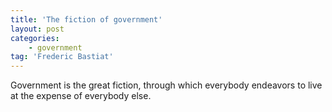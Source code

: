 ```yaml
---
title: 'The fiction of government'
layout: post
categories:
    - government
tag: 'Frederic Bastiat'
---
```


Government is the great fiction, through which everybody endeavors to live at the expense of everybody else.